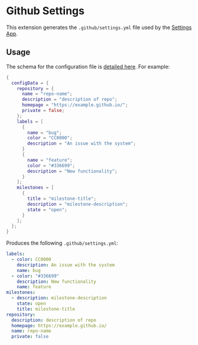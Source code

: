 # Github Settings

This extension generates the `.github/settings.yml` file used by the [Settings
App][1].

## Usage

The schema for the configuration file is [detailed here][2]. For example:

```nix
{
  configData = {
    repository = {
      name = "repo-name";
      description = "description of repo";
      homepage = "https://example.github.io/";
      private = false;
    };
    labels = [
      {
        name = "bug";
        color = "CC0000";
        description = "An issue with the system";
      }
      {
        name = "feature";
        color = "#336699";
        description = "New functionality";
      }
    ];
    milestones = [
      {
        title = "milestone-title";
        description = "milestone-description";
        state = "open";
      }
    ];
  };
}
```

Produces the following `.github/settings.yml`:

```yaml
labels:
  - color: CC0000
    description: An issue with the system
    name: bug
  - color: "#336699"
    description: New functionality
    name: feature
milestones:
  - description: milestone-description
    state: open
    title: milestone-title
repository:
  description: description of repo
  homepage: https://example.github.io/
  name: repo-name
  private: false
```

[1]: https://github.com/probot/settings
[2]: https://github.com/probot/settings#usage
